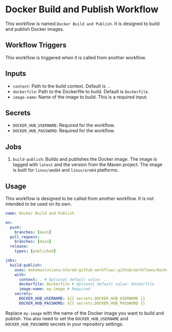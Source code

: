 # Docker Build and Publish Workflow

This workflow is named `Docker Build and Publish`. It is designed to build and publish Docker images.

## Workflow Triggers

This workflow is triggered when it is called from another workflow.

## Inputs

- `context`: Path to the build context. Default is `.`.
- `dockerfile`: Path to the Dockerfile to build. Default is `Dockerfile`.
- `image-name`: Name of the image to build. This is a required input.

## Secrets

- `DOCKER_HUB_USERNAME`: Required for the workflow.
- `DOCKER_HUB_PASSWORD`: Required for the workflow.

## Jobs

1. `build-publish`: Builds and publishes the Docker image. The image is tagged with `latest` and the version from the Maven project. The image is built for `linux/amd64` and `linux/arm64` platforms.

## Usage

This workflow is designed to be called from another workflow. It is not intended to be used on its own.

```yaml
name: Docker Build and Publish

on:
  push:
    branches: [main]
  pull_request:
    branches: [main]
  release:
    types: [published]

jobs:
  build-publish:
    uses: mekomsolutions/shared-github-workflow/.github/workflows/docker-build-publish.yml@main
    with:
      context: . # Optional default value: .
      dockerfile: Dockerfile # Optional default value: Dockerfile
      image-name: my-image # Required
    secrets:
      DOCKER_HUB_USERNAME: ${{ secrets.DOCKER_HUB_USERNAME }}
      DOCKER_HUB_PASSWORD: ${{ secrets.DOCKER_HUB_PASSWORD }}
```

Replace `my-image` with the name of the Docker image you want to build and publish. You also need to set the `DOCKER_HUB_USERNAME` and `DOCKER_HUB_PASSWORD` secrets in your repository settings.

